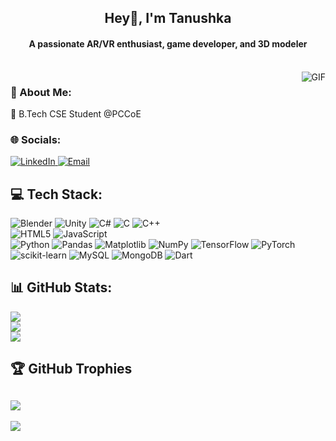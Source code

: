<h2 align="center">Hey👋, I'm Tanushka</h2>
<h4 align="center">A passionate AR/VR enthusiast, game developer, and 3D modeler</h4><br>
<img src="https://media.giphy.com/media/128Ygie2wLdH5m/giphy.gif" alt="GIF" align="right">

<h3>💫 About Me:</h3>
🌱 B.Tech CSE Student @PCCoE<br>

<h3>🌐 Socials:</h3>
<a href="https://www.linkedin.com/in/tanushkapatil/" target="_blank">
  <img src="https://img.shields.io/badge/LinkedIn-%230077B5.svg?logo=linkedin&logoColor=white" alt="LinkedIn" />
</a>
<a href="mailto:tanushkapatil2412@gmail.com">
  <img src="https://img.shields.io/badge/Email-%23D14836.svg?logo=gmail&logoColor=white" alt="Email" />
</a>

## 💻 Tech Stack:
![Blender](https://img.shields.io/badge/blender-%23F5792A.svg?style=for-the-badge&logo=blender&logoColor=white)
![Unity](https://img.shields.io/badge/unity-%23000000.svg?style=for-the-badge&logo=unity&logoColor=white)
![C#](https://img.shields.io/badge/c%23-%23239120.svg?style=for-the-badge&logo=csharp&logoColor=white)
![C](https://img.shields.io/badge/c-%2300599C.svg?style=for-the-badge&logo=c&logoColor=white)
![C++](https://img.shields.io/badge/c++-%2300599C.svg?style=for-the-badge&logo=c%2B%2B&logoColor=white)  
![HTML5](https://img.shields.io/badge/html5-%23E34F26.svg?style=for-the-badge&logo=html5&logoColor=white)
![JavaScript](https://img.shields.io/badge/javascript-%23323330.svg?style=for-the-badge&logo=javascript&logoColor=%23F7DF1E)  
![Python](https://img.shields.io/badge/python-3670A0?style=for-the-badge&logo=python&logoColor=ffdd54) 
![Pandas](https://img.shields.io/badge/pandas-%23150458.svg?style=for-the-badge&logo=pandas&logoColor=white) 
![Matplotlib](https://img.shields.io/badge/Matplotlib-%23ffffff.svg?style=for-the-badge&logo=Matplotlib&logoColor=black) 
![NumPy](https://img.shields.io/badge/numpy-%23013243.svg?style=for-the-badge&logo=numpy&logoColor=white) 
![TensorFlow](https://img.shields.io/badge/TensorFlow-%23FF6F00.svg?style=for-the-badge&logo=TensorFlow&logoColor=white) 
![PyTorch](https://img.shields.io/badge/PyTorch-%23EE4C2C.svg?style=for-the-badge&logo=PyTorch&logoColor=white) 
![scikit-learn](https://img.shields.io/badge/scikit--learn-%23F7931E.svg?style=for-the-badge&logo=scikit-learn&logoColor=white) 
![MySQL](https://img.shields.io/badge/mysql-4479A1.svg?style=for-the-badge&logo=mysql&logoColor=white) 
![MongoDB](https://img.shields.io/badge/MongoDB-%234ea94b.svg?style=for-the-badge&logo=mongodb&logoColor=white) 
![Dart](https://img.shields.io/badge/dart-%230175C2.svg?style=for-the-badge&logo=dart&logoColor=white)

## 📊 GitHub Stats:
![](https://github-readme-stats.vercel.app/api?username=tanushkapatil&theme=dark&hide_border=false&include_all_commits=false&count_private=false)<br/>
![](https://github-readme-streak-stats.herokuapp.com/?user=tanushkapatil&theme=dark&hide_border=false)<br/>
![](https://github-readme-stats.vercel.app/api/top-langs/?username=tanushkapatil&theme=dark&hide_border=false&include_all_commits=false&count_private=false&layout=compact)

## 🏆 GitHub Trophies
![](https://github-profile-trophy.vercel.app/?username=tanushkapatil&theme=radical&no-frame=false&no-bg=false&margin-w=4)
---
[![](https://visitcount.itsvg.in/api?id=tanushkapatil&icon=0&color=0)](https://visitcount.itsvg.in)
